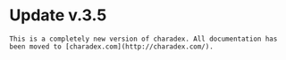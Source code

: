 # Update v.3.5
```
This is a completely new version of charadex. All documentation has been moved to [charadex.com](http://charadex.com/).
```

